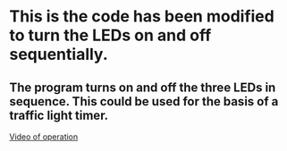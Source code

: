 # This is the code has been modified to turn the LEDs on and off sequentially.

## The program turns on and off the three LEDs in sequence. This could be used for the basis of a traffic light timer.

[Video of operation](https://drive.google.com/file/d/18gU_Vfsk0jVLpXjB2nGGvm0yi-L8npaj/view?usp=sharing)

